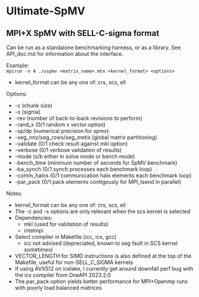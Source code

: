 # Ultimate-SpMV
## MPI+X SpMV with SELL-C-sigma format

Can be run as a standalone benchmarking harness, or as a library. See API_doc.md for information about the interface.

Example:\
	```mpirun -n 4 ./uspmv <matrix_name>.mtx <kernel_format> <options>```

- kernel_format can be any one of: crs, scs, ell

Options:
- -c (chunk size)
- -s (sigma)
- -rev (number of back-to-back revisions to perform)
- -rand_x (0/1 random x vector option)
- -sp/dp (numerical precision for spmv)
- -seg_nnz/seg_rows/seg_metis (global matrix partitioning)
- -validate (0/1 check result against mkl option)
- -verbose (0/1 verbose validation of results)
- -mode (s/b either in solve mode or bench mode)
- -bench_time (minimum number of seconds for SpMV benchmark)
- -ba_synch (0/1 synch processes each benchmark loop)
- -comm_halos (0/1 communication halo elements each benchmark loop)
- -par_pack (0/1 pack elements contigously for MPI_Isend in parallel)
 
 
Notes:
- kernel_format can be any one of: crs, scs, ell
- The -c and -s options are only relevant when the scs kernel is selected
- Dependencies:
	- mkl (used for validation of results)
	- intelmpi
- Select compiler in Makefile (icc, icx, gcc)
	- icc not advised (depreciated, known to seg fault in SCS kernel sometimes)
- VECTOR_LENGTH for SIMD instructions is also defined at the top of the Makefile, useful for non-SELL_C_SIGMA kernels
- If using AVX512 on icelake, I currently get around downfall perf bug with the icx compiler from OneAPI 2023.2.0
- The par_pack option yields better performance for MPI+Openmp runs with poorly load balanced matrices